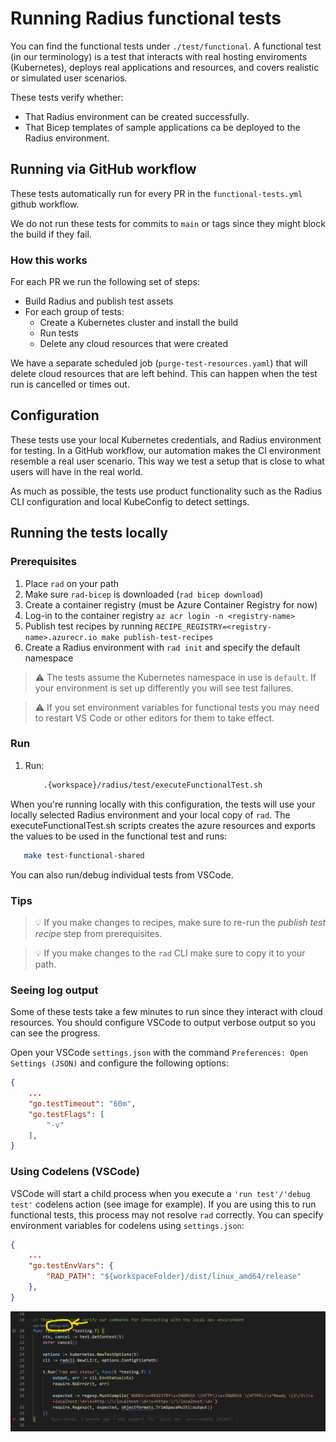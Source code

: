 # Running Radius functional tests

You can find the functional tests under `./test/functional`. A functional test (in our terminology) is a test that interacts with real hosting enviroments (Kubernetes), deploys real applications and resources, and covers realistic or simulated user scenarios.

These tests verify whether:

- That Radius environment can be created successfully.
- That Bicep templates of sample applications ca be deployed to the Radius environment. 


## Running via GitHub workflow

These tests automatically run for every PR in the `functional-tests.yml` github workflow.

We do not run these tests for commits to `main` or tags since they might block the build if they fail.

### How this works 

For each PR we run the following set of steps:

- Build Radius and publish test assets
- For each group of tests:
  - Create a Kubernetes cluster and install the build
  - Run tests
  - Delete any cloud resources that were created

We have a separate scheduled job (`purge-test-resources.yaml`) that will delete cloud resources that are left behind. This can happen when the test run is cancelled or times out.

## Configuration

These tests use your local Kubernetes credentials, and Radius environment for testing. In a GitHub workflow, our automation makes the CI environment resemble a real user scenario. This way we test a setup that is close to what users will have in the real world.

As much as possible, the tests use product functionality such as the Radius CLI configuration and local KubeConfig to detect settings.

## Running the tests locally

### Prerequisites

1. Place `rad` on your path
2. Make sure `rad-bicep` is downloaded (`rad bicep download`)
3. Create a container registry (must be Azure Container Registry for now)
4. Log-in to the container registry `az acr login -n <registry-name>`
5. Publish test recipes by running `RECIPE_REGISTRY=<registry-name>.azurecr.io make publish-test-recipes`
6. Create a Radius environment with `rad init` and specify the default namespace

> ⚠️ The tests assume the Kubernetes namespace in use is `default`. If your environment is set up differently you will see
> test failures.

> ⚠️ If you set environment variables for functional tests you may need to restart VS Code or other editors for them to take effect.
 
### Run 

1. Run:

    ```sh
        .{workspace}/radius/test/executeFunctionalTest.sh
    ```

When you're running locally with this configuration, the tests will use your locally selected Radius environment and your local copy of `rad`. The executeFunctionalTest.sh scripts creates the azure resources and exports the values to be used in the functional test and runs:
 ```sh
    make test-functional-shared
 ```

You can also run/debug individual tests from VSCode.

### Tips

> 💡 If you make changes to recipes, make sure to re-run the *publish test recipe* step from prerequisites.

> 💡 If you make changes to the `rad` CLI make sure to copy it to your path. 

### Seeing log output

Some of these tests take a few minutes to run since they interact with cloud resources. You should configure VSCode to output verbose output so you can see the progress.

Open your VSCode `settings.json` with the command `Preferences: Open Settings (JSON)` and configure the following options:

```json
{
    ...
    "go.testTimeout": "60m",
    "go.testFlags": [
        "-v"
    ],
}
```

### Using Codelens (VSCode)

VSCode will start a child process when you execute a `'run test'/'debug test'` codelens action (see image for example). If you are using this to run functional tests, this process may not resolve `rad` correctly. You can specify environment variables for codelens using `settings.json`:

```json
{
    ...
    "go.testEnvVars": {
        "RAD_PATH": "${workspaceFolder}/dist/linux_amd64/release"
    },
}
```

![Screenshot of VS Code Codelens UI](./vscode_debug_test.png)
